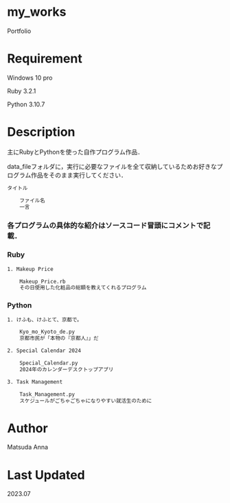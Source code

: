 # **my_works**

Portfolio

# Requirement
Windows 10 pro

Ruby 3.2.1

Python 3.10.7


# Description

主にRubyとPythonを使った自作プログラム作品．

data_fileフォルダに，実行に必要なファイルを全て収納しているためお好きなプログラム作品をそのまま実行してください．

```bash
タイトル

    ファイル名
    一言
```

### **各プログラムの具体的な紹介はソースコード冒頭にコメントで記載．**


### **Ruby**

```bash
1. Makeup Price

    Makeup_Price.rb
    その日使用した化粧品の総額を教えてくれるプログラム
```

### **Python**

```bash
1. けふも、けふとて、京都で。

    Kyo_mo_Kyoto_de.py
    京都市民が「本物の『京都人』」だ

2. Special Calendar 2024

    Special_Calendar.py
    2024年のカレンダーデスクトップアプリ

3. Task Management

    Task_Management.py
    スケジュールがごちゃごちゃになりやすい就活生のために
```

# Author

Matsuda Anna

# Last Updated

2023.07
